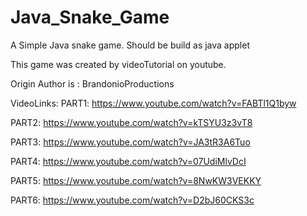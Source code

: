 # Java_Snake_Game
A Simple Java snake game. Should be build as java applet

This game was created by videoTutorial on youtube.

Origin Author is : BrandonioProductions

VideoLinks:
  PART1: https://www.youtube.com/watch?v=FABTl1Q1byw
  
  PART2: https://www.youtube.com/watch?v=kTSYU3z3vT8
  
  PART3: https://www.youtube.com/watch?v=JA3tR3A6Tuo
  
  PART4: https://www.youtube.com/watch?v=07UdiMlvDcI
  
  PART5: https://www.youtube.com/watch?v=8NwKW3VEKKY
  
  PART6: https://www.youtube.com/watch?v=D2bJ60CKS3c
